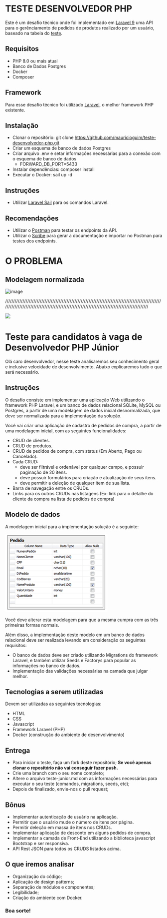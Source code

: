 # TESTE DESENVOLVEDOR PHP

Este é um desafio técnico onde foi implementado em [Laravel 9](https://laravel.com/docs/9.x/releases) uma API para o gerênciamento de pedidos de produtos realizado por um usuário, baseado na tabela do [teste](https://github.com/dotlib/teste-desenvolvedor-php/blob/master/teste-junior.md).

## Requisitos

* PHP 8.0 ou mais atual
* Banco de Dados Postgres
* Docker
* Composer

## Framework

Para esse desafio técnico foi utilizado [Laravel](http://laravel.com), o melhor framework PHP existente.

## Instalação

* Clonar o repositório: git clone https://github.com/mauricioguim/teste-desenvolvedor-php.git
* Criar um esquema de banco de dados Postgres
* Criar arquivo .env e setar informaçôes necessárias para a conexão com o esquema de banco de dados
  - FORWARD_DB_PORT=5433
* Instalar dependências: composer install
* Executar o Docker: sail up -d

## Instruções

* Utilizar [Laravel Sail](https://laravel.com/docs/9.x/sail) para os comandos Laravel.

## Recomendações

* Utilizar o [Postman](https://www.postman.com/) para testar os endpoints da API.
* Utilizar o [Scribe](https://scribe.knuckles.wtf/laravel) para gerar a documentação e importar no Postman para testes dos endpoints.


# O PROBLEMA

## Modelagem normalizada

![image](https://user-images.githubusercontent.com/12083988/157061734-bd8a73e6-d6d0-4f31-939f-1949e578f1f3.png)

//////////////////////////////////////////////////////////////////////////////////////////////////////////////////////////////////////////////////////////////////////////////////////////////

[![](http://www.dotlib.com.br/site/images/footer/bra.png)](http://www.dotlib.com)

# Teste para candidatos à vaga de Desenvolvedor PHP Júnior

Olá caro desenvolvedor, nesse teste analisaremos seu conhecimento geral e inclusive velocidade de desenvolvimento. Abaixo explicaremos tudo o que será necessário.

## Instruções

O desafio consiste em implementar uma aplicação Web utilizando o framework PHP Laravel, e um banco de dados relacional SQLite, MySQL ou Postgres, a partir de uma modelagem de dados inicial desnormalizada, que deve ser normalizada para a implementação da solução.

Você vai criar uma aplicação de cadastro de pedidos de compra, a partir de uma modelagem inicial, com as seguintes funcionalidades:

- CRUD de clientes.
- CRUD de produtos.
- CRUD de pedidos de compra, com status (Em Aberto, Pago ou Cancelado).
- Cada CRUD:
  - deve ser filtrável e ordenável por qualquer campo, e possuir paginação de 20 itens.
  - deve possuir formulários para criação e atualização de seus itens.
  - deve permitir a deleção de qualquer item de sua lista.
- Barra de navegação entre os CRUDs.
- Links para os outros CRUDs nas listagens (Ex: link para o detalhe do cliente da compra na lista de pedidos de compra)

## Modelo de dados

A modelagem inicial para a implementação solução é a seguinte:

[![](/images/modelo.png)](http://www.dotlib.com)

Você deve alterar esta modelagem para que a mesma cumpra com as três primeiras formas normais.

Além disso, a implementação deste modelo em um banco de dados relacional deve ser realizada levando em consideração os seguintes requisitos:

- O banco de dados deve ser criado utilizando Migrations do framework Laravel, e também utilizar Seeds e Factorys para popular as informações no banco de dados.
- Implementação das validações necessárias na camada que julgar melhor.

## Tecnologias a serem utilizadas

Devem ser utilizadas as seguintes tecnologias:

- HTML
- CSS
- Javascript
- Framework Laravel (PHP)
- Docker (construção do ambiente de desenvolvimento)

## Entrega

- Para iniciar o teste, faça um fork deste repositório; **Se você apenas clonar o repositório não vai conseguir fazer push.**
- Crie uma branch com o seu nome completo;
- Altere o arquivo teste-junior.md com as informações necessárias para executar o seu teste (comandos, migrations, seeds, etc);
- Depois de finalizado, envie-nos o pull request;

## Bônus

- Implementar autenticação de usuário na aplicação.
- Permitir que o usuário mude o número de itens por página.
- Permitir deleção em massa de itens nos CRUDs.
- Implementar aplicação de desconto em alguns pedidos de compra.
- Implementar a camada de Front-End utilizando a biblioteca javascript Bootstrap e ser responsiva.
- API Rest JSON para todos os CRUDS listados acima.

## O que iremos analisar

- Organização do código;
- Aplicação de design patterns;
- Separação de módulos e componentes;
- Legibilidade;
- Criação do ambiente com Docker.

### Boa sorte!
